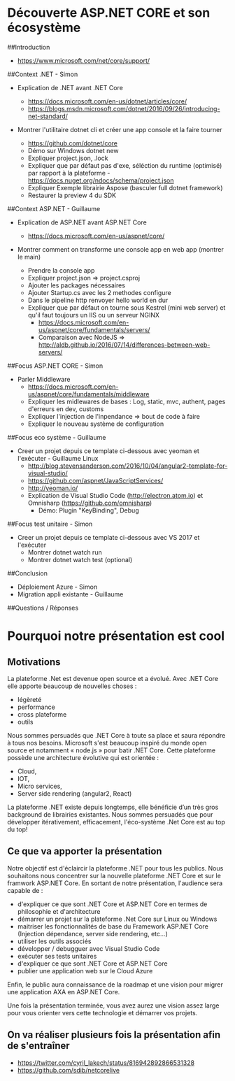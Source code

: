 
# Découverte ASP.NET CORE et son écosystème

##Introduction
- https://www.microsoft.com/net/core/support/

##Context .NET - Simon
- Explication de .NET avant .NET Core 
    - https://docs.microsoft.com/en-us/dotnet/articles/core/
    - https://blogs.msdn.microsoft.com/dotnet/2016/09/26/introducing-net-standard/
    
- Montrer l'utilitaire dotnet cli et créer une app console et la faire tourner 
    - https://github.com/dotnet/core
    - Démo sur Windows dotnet new
    - Expliquer project.json, .lock
    - Expliquer que par défaut pas d'exe, séléction du runtime (optimisé) par rapport à la plateforme
            - https://docs.nuget.org/ndocs/schema/project.json
    - Expliquer Exemple librairie Aspose (basculer full dotnet framework)
    - Restaurer la preview 4 du SDK

##Context ASP.NET - Guillaume
- Explication de ASP.NET avant ASP.NET Core 
    - https://docs.microsoft.com/en-us/aspnet/core/

- Montrer comment on transforme une console app en web app (montrer le main)
    - Prendre la console app 
    - Expliquer project.json => project.csproj
    - Ajouter les packages nécessaires
    - Ajouter Startup.cs avec les 2 methodes configure
    - Dans le pipeline http renvoyer hello world en dur
    - Expliquer que par défaut on tourne sous Kestrel (mini web server) et qu'il faut toujours un IIS ou un serveur NGINX
        - https://docs.microsoft.com/en-us/aspnet/core/fundamentals/servers/
        - Comparaison avec NodeJS => http://aldb.github.io/2016/07/14/differences-between-web-servers/

##Focus ASP.NET CORE - Simon
 - Parler Middleware 
    - https://docs.microsoft.com/en-us/aspnet/core/fundamentals/middleware
    - Expliquer les midlewares de bases : Log, static, mvc, authent, pages d'erreurs en dev, customs 
    - Expliquer l'injection de l'inpendance => bout de code à faire
    - Expliquer le nouveau système de configuration

##Focus eco système - Guillaume
- Creer un projet depuis ce template ci-dessous avec yeoman et l'exécuter - Guillaume Linux
    - http://blog.stevensanderson.com/2016/10/04/angular2-template-for-visual-studio/ 
    - https://github.com/aspnet/JavaScriptServices/
    - http://yeoman.io/
    - Explication de Visual Studio Code (http://electron.atom.io) et Omnisharp (https://github.com/omnisharp)
        - Démo: Plugin "KeyBinding", Debug 

##Focus test unitaire - Simon
- Creer un projet depuis ce template ci-dessous avec VS 2017 et l'exécuter 
    - Montrer dotnet watch run
    - Montrer dotnet watch test (optional)

##Conclusion
- Déploiement Azure - Simon
- Migration appli existante - Guillaume

##Questions / Réponses


# Pourquoi notre présentation est cool

## Motivations 
La plateforme .Net est devenue open source et a évolué. 
Avec .NET Core elle apporte beaucoup de nouvelles choses : 
- légèreté
- performance
- cross plateforme
- outils 

Nous sommes persuadés que .NET Core à toute sa place et saura répondre à tous nos besoins.
Microsoft s'est beaucoup inspiré du monde open source et notamment « node.js » pour batir .NET Core. 
Cette plateforme possède une architecture évolutive qui est orientée  :
- Cloud,
- IOT,
- Micro services,
- Server side rendering (angular2, React)

La plateforme .NET existe depuis longtemps, elle bénéficie d’un très gros background de librairies existantes.
Nous sommes persuadés que pour développer itérativement, efficacement, l'éco-système .Net Core est au top du top!

## Ce que va apporter la présentation
Notre objectif est d'éclaircir la plateforme .NET pour tous les publics.
Nous souhaitons nous concentrer sur la nouvelle plateforme .NET Core et sur le framwork ASP.NET Core.
En sortant de notre présentation, l'audience sera capable de :
- d'expliquer ce que sont .NET Core et ASP.NET Core en termes de philosophie et d'architecture
- démarrer un projet sur la plateforme .Net Core sur Linux ou Windows
- maitriser les fonctionnalités de base du Framework ASP.NET Core (Injection dépendance, server side rendering, etc...)
- utiliser les outils associés
- développer / debugguer avec Visual Studio Code  
- exécuter ses tests unitaires 
- d'expliquer ce que sont .NET Core et ASP.NET Core
- publier une application web sur le Cloud Azure

Enfin, le public aura connaissance de la roadmap et une vision pour migrer une application AXA en ASP.NET Core.

Une fois la présentation terminée, vous avez aurez une vision assez large pour vous orienter vers cette technologie et démarrer vos projets.

## On va réaliser plusieurs fois la présentation afin de s'entraîner
- https://twitter.com/cyril_lakech/status/816942892866531328
- https://github.com/sdib/netcorelive

